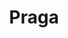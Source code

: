 ---
title: Praga
date: 
draft: false

# descripcion
description : Círculos pasantes

materials: Plata 925

color: Plateado

dimensions: 5,5cm

code: 01-01-0047

type: "Aros"

categories: []

price: $1.820,00

# Images
# first image will be shown in the product page
images:
  # - image: "images/path_to_image"
  # La ubicacion de las imagenes es imagenes/Aros/Aros.Colgantes/01-01-0047-praga
  - image: "./images/aros/colgantes/01-01-0047-circulos-pegados_a.jpeg"
  - image: "./images/aros/colgantes/01-01-0047-circulos-pegados_b.jpeg"
---
